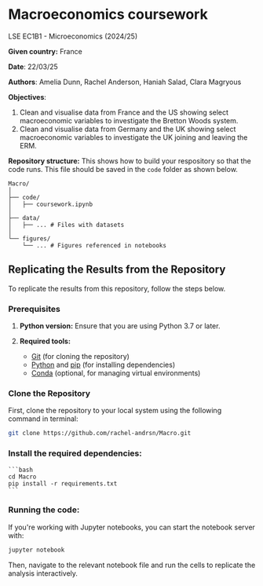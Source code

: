 # Macroeconomics coursework

LSE EC1B1 - Microeconomics (2024/25)

**Given country:** France

**Date**: 22/03/25

**Authors**: Amelia Dunn, Rachel Anderson, Haniah Salad, Clara Magryous

**Objectives**:
1. Clean and visualise data from France and the US showing select macroeconomic variables to investigate the Bretton Woods system.
2. Clean and visualise data from Germany and the UK showing select macroeconomic variables to investigate the UK joining and leaving the ERM.

**Repository structure:**
This shows how to build your respository so that the code runs. This file should be saved in the `code` folder as shown below. 

```
Macro/
│
├── code/
│   ├── coursework.ipynb
│
├── data/
│   ├── ... # Files with datasets
│
└── figures/
    └── ... # Figures referenced in notebooks

```

## Replicating the Results from the Repository

To replicate the results from this repository, follow the steps below.

### Prerequisites

1. **Python version:** Ensure that you are using Python 3.7 or later.

2. **Required tools:** 
   - [Git](https://git-scm.com/) (for cloning the repository)
   - [Python](https://www.python.org/downloads/) and [pip](https://pip.pypa.io/en/stable/) (for installing dependencies)
   - [Conda](https://docs.conda.io/projects/conda/en/latest/index.html) (optional, for managing virtual environments)

### Clone the Repository

First, clone the repository to your local system using the following command in terminal:

```bash
git clone https://github.com/rachel-andrsn/Macro.git 
```

### Install the required dependencies:
    ```bash
    cd Macro
    pip install -r requirements.txt
    ```

### Running the code:

If you're working with Jupyter notebooks, you can start the notebook server with:

```bash
jupyter notebook
```

Then, navigate to the relevant notebook file and run the cells to replicate the analysis interactively.


